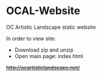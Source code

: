 # OCAL-Website
OC Artistic Landscape static website

In order to view site:    
- Download zip and unzip
- Open main page: index.html

~~http://ocartisticlandscape.net/~~
